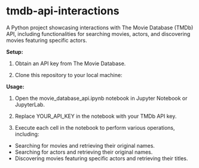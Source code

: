 # tmdb-api-interactions
A Python project showcasing interactions with The Movie Database (TMDb) API, including functionalities for searching movies, actors, and discovering movies featuring specific actors.


**Setup:**

 1. Obtain an API key from The Movie Database.

 2. Clone this repository to your local machine:

**Usage:**

 1. Open the movie_database_api.ipynb notebook in Jupyter Notebook or JupyterLab.

 2. Replace YOUR_API_KEY in the notebook with your TMDb API key.

 3. Execute each cell in the notebook to perform various operations, including:

  * Searching for movies and retrieving their original names.
  * Searching for actors and retrieving their original names.
  * Discovering movies featuring specific actors and retrieving their titles.
